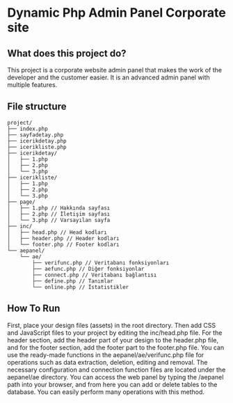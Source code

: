 # Dynamic Php Admin Panel Corporate site


## What does this project do?
This project is a corporate website admin panel that makes the work of the developer and the customer easier. It is an advanced admin panel with multiple features.

## File structure


```
project/
├── index.php
├── sayfadetay.php
├── icerikdetay.php
├── icerikliste.php
├── icerikdetay/
│   ├── 1.php
│   ├── 2.php
│   └── 3.php
├── icerikliste/
│   ├── 1.php
│   ├── 2.php
│   └── 3.php
├── page/
│   ├── 1.php // Hakkında sayfası
│   ├── 2.php // İletişim sayfası
│   └── 3.php // Varsayılan sayfa
├── inc/
│   ├── head.php // Head kodları
│   ├── header.php // Header kodları
│   └── footer.php // Footer kodları
└── aepanel/
    └── ae/
        ├── verifunc.php // Veritabanı fonksiyonları
        ├── aefunc.php // Diğer fonksiyonlar
        ├── connect.php // Veritabanı bağlantısı
        ├── define.php // Tanımlar
        └── online.php // İstatistikler
```


## How To Run

First, place your design files (assets) in the root directory. Then add CSS and JavaScript files to your project by editing the inc/head.php file. For the header section, add the header part of your design to the header.php file, and for the footer section, add the footer part to the footer.php file. You can use the ready-made functions in the aepanel/ae/verifunc.php file for operations such as data extraction, deletion, editing and removal. The necessary configuration and connection function files are located under the aepanel/ae directory. You can access the web panel by typing the /aepanel path into your browser, and from here you can add or delete tables to the database. You can easily perform many operations with this method.
